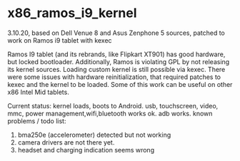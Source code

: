 # x86_ramos_i9_kernel
3.10.20, based on Dell Venue 8 and Asus Zenphone 5 sources, patched to work on Ramos i9 tablet with kexec

Ramos I9 tablet (and its rebrands, like Flipkart XT901) has good hardware, but locked bootloader.
Additionally, Ramos is violating GPL by not releasing its kernel sources.
Loading custom kernel is still possible via kexec.
There were some issues with hardware reinitialization, that required patches to kexec and the kernel to be loaded.
Some of this work can be useful on other x86 Intel Mid tablets.

Current status:
kernel loads, boots to Android. usb, touchscreen, video, mmc, power management,wifi,bluetooth works ok. adb works.
known problems / todo list:
1) bma250e (accelerometer) detected but not working
2) camera drivers are not there yet.
3) headset and charging indication seems wrong
